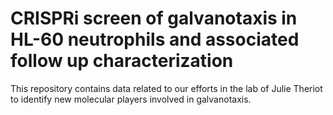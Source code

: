 # CRISPRi screen of galvanotaxis in HL-60 neutrophils and associated follow up characterization
This repository contains data related to our efforts in the lab of Julie Theriot to identify new molecular players involved in galvanotaxis.
